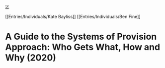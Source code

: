 [🇿](zotero://select/library/items/XP3AGSTZ)

[[Entries/Individuals/Kate Bayliss]] [[Entries/Individuals/Ben Fine]] 
# A Guide to the Systems of Provision Approach: Who Gets What, How and Why (2020)


